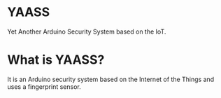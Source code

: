# YAASS
Yet Another Arduino Security System based on the IoT.

# What is YAASS?
It is an Arduino security system based on the Internet of the Things and uses a fingerprint sensor.

